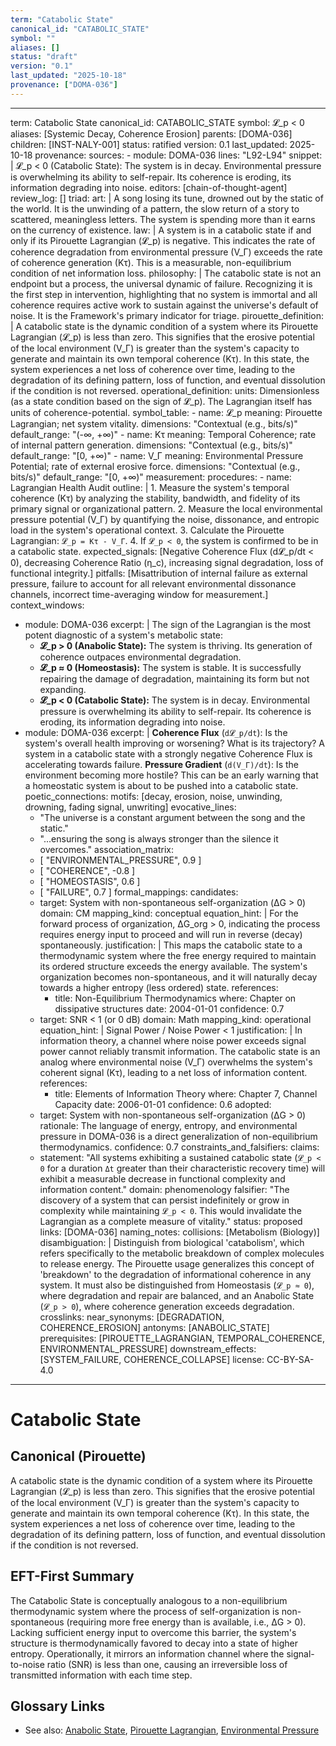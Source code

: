 ```yaml
---
term: "Catabolic State"
canonical_id: "CATABOLIC_STATE"
symbol: ""
aliases: []
status: "draft"
version: "0.1"
last_updated: "2025-10-18"
provenance: ["DOMA-036"]
---
```


---
term: Catabolic State
canonical_id: CATABOLIC_STATE
symbol: 𝓛_p < 0
aliases: [Systemic Decay, Coherence Erosion]
parents: [DOMA-036]
children: [INST-NALY-001]
status: ratified
version: 0.1
last_updated: 2025-10-18
provenance:
  sources:
    - module: DOMA-036
      lines: "L92-L94"
      snippet: |
        𝓛_p < 0 (Catabolic State): The system is in decay. Environmental pressure is overwhelming its ability to self-repair. Its coherence is eroding, its information degrading into noise.
  editors: [chain-of-thought-agent]
  review_log: []
triad:
  art: |
    A song losing its tune, drowned out by the static of the world. It is the unwinding of a pattern, the slow return of a story to scattered, meaningless letters. The system is spending more than it earns on the currency of existence.
  law: |
    A system is in a catabolic state if and only if its Pirouette Lagrangian (𝓛_p) is negative. This indicates the rate of coherence degradation from environmental pressure (V_Γ) exceeds the rate of coherence generation (Kτ). This is a measurable, non-equilibrium condition of net information loss.
  philosophy: |
    The catabolic state is not an endpoint but a process, the universal dynamic of failure. Recognizing it is the first step in intervention, highlighting that no system is immortal and all coherence requires active work to sustain against the universe's default of noise. It is the Framework's primary indicator for triage.
pirouette_definition: |
  A catabolic state is the dynamic condition of a system where its Pirouette Lagrangian (𝓛_p) is less than zero. This signifies that the erosive potential of the local environment (V_Γ) is greater than the system's capacity to generate and maintain its own temporal coherence (Kτ). In this state, the system experiences a net loss of coherence over time, leading to the degradation of its defining pattern, loss of function, and eventual dissolution if the condition is not reversed.
operational_definition:
  units: Dimensionless (as a state condition based on the sign of 𝓛_p). The Lagrangian itself has units of coherence-potential.
  symbol_table:
    - name: 𝓛_p
      meaning: Pirouette Lagrangian; net system vitality.
      dimensions: "Contextual (e.g., bits/s)"
      default_range: "(-∞, +∞)"
    - name: Kτ
      meaning: Temporal Coherence; rate of internal pattern generation.
      dimensions: "Contextual (e.g., bits/s)"
      default_range: "[0, +∞)"
    - name: V_Γ
      meaning: Environmental Pressure Potential; rate of external erosive force.
      dimensions: "Contextual (e.g., bits/s)"
      default_range: "[0, +∞)"
  measurement:
    procedures:
      - name: Lagrangian Health Audit
        outline: |
          1. Measure the system's temporal coherence (Kτ) by analyzing the stability, bandwidth, and fidelity of its primary signal or organizational pattern.
          2. Measure the local environmental pressure potential (V_Γ) by quantifying the noise, dissonance, and entropic load in the system's operational context.
          3. Calculate the Pirouette Lagrangian: `𝓛_p = Kτ - V_Γ`.
          4. If `𝓛_p < 0`, the system is confirmed to be in a catabolic state.
        expected_signals: [Negative Coherence Flux (d𝓛_p/dt < 0), decreasing Coherence Ratio (η_c), increasing signal degradation, loss of functional integrity.]
        pitfalls: [Misattribution of internal failure as external pressure, failure to account for all relevant environmental dissonance channels, incorrect time-averaging window for measurement.]
context_windows:
  - module: DOMA-036
    excerpt: |
      The sign of the Lagrangian is the most potent diagnostic of a system's metabolic state:
      *   **𝓛_p > 0 (Anabolic State):** The system is thriving. Its generation of coherence outpaces environmental degradation.
      *   **𝓛_p ≈ 0 (Homeostasis):** The system is stable. It is successfully repairing the damage of degradation, maintaining its form but not expanding.
      *   **𝓛_p < 0 (Catabolic State):** The system is in decay. Environmental pressure is overwhelming its ability to self-repair. Its coherence is eroding, its information degrading into noise.
  - module: DOMA-036
    excerpt: |
      **Coherence Flux** (`d𝓛_p/dt`): Is the system's overall health improving or worsening? What is its trajectory? A system in a catabolic state with a strongly negative Coherence Flux is accelerating towards failure.
      **Pressure Gradient** (`d(V_Γ)/dt`): Is the environment becoming more hostile? This can be an early warning that a homeostatic system is about to be pushed into a catabolic state.
poetic_connections:
  motifs: [decay, erosion, noise, unwinding, drowning, fading signal, unwriting]
  evocative_lines:
    - "The universe is a constant argument between the song and the static."
    - "...ensuring the song is always stronger than the silence it overcomes."
  association_matrix:
    - [ "ENVIRONMENTAL_PRESSURE", 0.9 ]
    - [ "COHERENCE", -0.8 ]
    - [ "HOMEOSTASIS", 0.6 ]
    - [ "FAILURE", 0.7 ]
formal_mappings:
  candidates:
    - target: System with non-spontaneous self-organization (ΔG > 0)
      domain: CM
      mapping_kind: conceptual
      equation_hint: |
        For the forward process of organization, ΔG_org > 0, indicating the process requires energy input to proceed and will run in reverse (decay) spontaneously.
      justification: |
        This maps the catabolic state to a thermodynamic system where the free energy required to maintain its ordered structure exceeds the energy available. The system's organization becomes non-spontaneous, and it will naturally decay towards a higher entropy (less ordered) state.
      references:
        - title: Non-Equilibrium Thermodynamics
          where: Chapter on dissipative structures
          date: 2004-01-01
      confidence: 0.7
    - target: SNR < 1 (or 0 dB)
      domain: Math
      mapping_kind: operational
      equation_hint: |
        Signal Power / Noise Power < 1
      justification: |
        In information theory, a channel where noise power exceeds signal power cannot reliably transmit information. The catabolic state is an analog where environmental noise (V_Γ) overwhelms the system's coherent signal (Kτ), leading to a net loss of information content.
      references:
        - title: Elements of Information Theory
          where: Chapter 7, Channel Capacity
          date: 2006-01-01
      confidence: 0.6
  adopted:
    - target: System with non-spontaneous self-organization (ΔG > 0)
      rationale: The language of energy, entropy, and environmental pressure in DOMA-036 is a direct generalization of non-equilibrium thermodynamics.
      confidence: 0.7
constraints_and_falsifiers:
  claims:
    - statement: "All systems exhibiting a sustained catabolic state (`𝓛_p < 0` for a duration `Δt` greater than their characteristic recovery time) will exhibit a measurable decrease in functional complexity and information content."
      domain: phenomenology
      falsifier: "The discovery of a system that can persist indefinitely or grow in complexity while maintaining `𝓛_p < 0`. This would invalidate the Lagrangian as a complete measure of vitality."
      status: proposed
      links: [DOMA-036]
naming_notes:
  collisions: [Metabolism (Biology)]
  disambiguation: |
    Distinguish from biological 'catabolism', which refers specifically to the metabolic breakdown of complex molecules to release energy. The Pirouette usage generalizes this concept of 'breakdown' to the degradation of informational coherence in any system. It must also be distinguished from Homeostasis (`𝓛_p ≈ 0`), where degradation and repair are balanced, and an Anabolic State (`𝓛_p > 0`), where coherence generation exceeds degradation.
crosslinks:
  near_synonyms: [DEGRADATION, COHERENCE_EROSION]
  antonyms: [ANABOLIC_STATE]
  prerequisites: [PIROUETTE_LAGRANGIAN, TEMPORAL_COHERENCE, ENVIRONMENTAL_PRESSURE]
  downstream_effects: [SYSTEM_FAILURE, COHERENCE_COLLAPSE]
license: CC-BY-SA-4.0
---

# Catabolic State

## Canonical (Pirouette)
A catabolic state is the dynamic condition of a system where its Pirouette Lagrangian (𝓛_p) is less than zero. This signifies that the erosive potential of the local environment (V_Γ) is greater than the system's capacity to generate and maintain its own temporal coherence (Kτ). In this state, the system experiences a net loss of coherence over time, leading to the degradation of its defining pattern, loss of function, and eventual dissolution if the condition is not reversed.

## EFT-First Summary
The Catabolic State is conceptually analogous to a non-equilibrium thermodynamic system where the process of self-organization is non-spontaneous (requiring more free energy than is available, i.e., ΔG > 0). Lacking sufficient energy input to overcome this barrier, the system's structure is thermodynamically favored to decay into a state of higher entropy. Operationally, it mirrors an information channel where the signal-to-noise ratio (SNR) is less than one, causing an irreversible loss of transmitted information with each time step.

## Glossary Links
- See also: [Anabolic State](ANABOLIC_STATE), [Pirouette Lagrangian](PIROUETTE_LAGRANGIAN), [Environmental Pressure](ENVIRONMENTAL_PRESSURE)